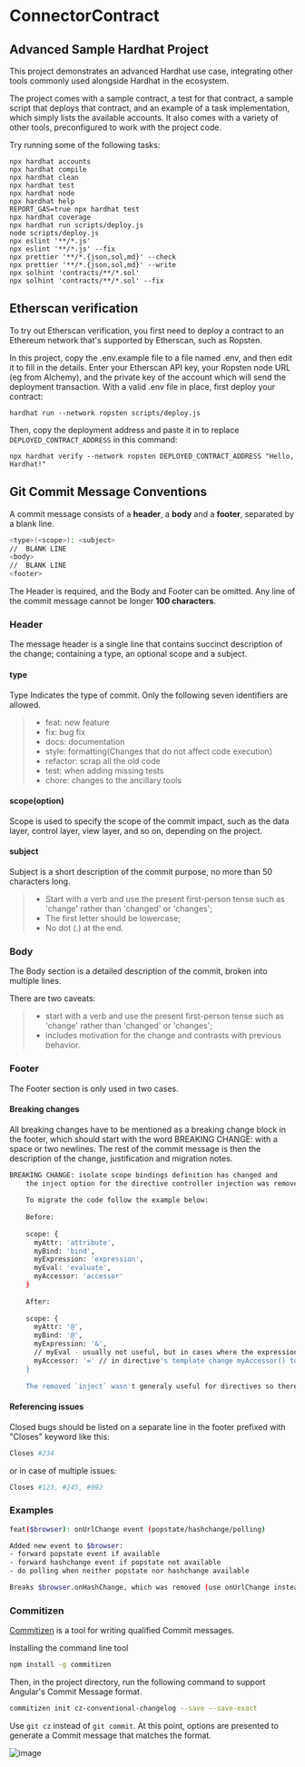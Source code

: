 # ConnectorContract

## Advanced Sample Hardhat Project

This project demonstrates an advanced Hardhat use case, integrating other tools commonly used alongside Hardhat in the ecosystem.

The project comes with a sample contract, a test for that contract, a sample script that deploys that contract, and an example of a task implementation, which simply lists the available accounts. It also comes with a variety of other tools, preconfigured to work with the project code.

Try running some of the following tasks:

```shell
npx hardhat accounts
npx hardhat compile
npx hardhat clean
npx hardhat test
npx hardhat node
npx hardhat help
REPORT_GAS=true npx hardhat test
npx hardhat coverage
npx hardhat run scripts/deploy.js
node scripts/deploy.js
npx eslint '**/*.js'
npx eslint '**/*.js' --fix
npx prettier '**/*.{json,sol,md}' --check
npx prettier '**/*.{json,sol,md}' --write
npx solhint 'contracts/**/*.sol'
npx solhint 'contracts/**/*.sol' --fix
```

## Etherscan verification

To try out Etherscan verification, you first need to deploy a contract to an Ethereum network that's supported by Etherscan, such as Ropsten.

In this project, copy the .env.example file to a file named .env, and then edit it to fill in the details. Enter your Etherscan API key, your Ropsten node URL (eg from Alchemy), and the private key of the account which will send the deployment transaction. With a valid .env file in place, first deploy your contract:

```shell
hardhat run --network ropsten scripts/deploy.js
```

Then, copy the deployment address and paste it in to replace `DEPLOYED_CONTRACT_ADDRESS` in this command:

```shell
npx hardhat verify --network ropsten DEPLOYED_CONTRACT_ADDRESS "Hello, Hardhat!"
```

## Git Commit Message Conventions

A commit message consists of a **header**, a **body** and a **footer**, separated by a blank line.

```bash
<type>(<scope>): <subject>
//  BLANK LINE
<body>
//  BLANK LINE
<footer>
```

The Header is required, and the Body and Footer can be omitted. Any line of the commit message cannot be longer **100 characters**.

### Header

The message header is a single line that contains succinct description of the change; containing a type, an optional scope and a subject.

#### type

Type Indicates the type of commit. Only the following seven identifiers are allowed.

> - feat: new feature
> - fix: bug fix
> - docs: documentation
> - style: formatting(Changes that do not affect code execution)
> - refactor: scrap all the old code
> - test: when adding missing tests
> - chore: changes to the ancillary tools

#### scope(option)

Scope is used to specify the scope of the commit impact, such as the data layer, control layer, view layer, and so on, depending on the project.

#### subject

Subject is a short description of the commit purpose, no more than 50 characters long.

> - Start with a verb and use the present first-person tense such as 'change' rather than 'changed' or 'changes';
> - The first letter should be lowercase;
> - No dot (.) at the end.

### Body

The Body section is a detailed description of the commit, broken into multiple lines.

There are two caveats:

> - start with a verb and use the present first-person tense such as 'change' rather than 'changed' or 'changes';
> - includes motivation for the change and contrasts with previous behavior.

### Footer

The Footer section is only used in two cases.

#### Breaking changes

All breaking changes have to be mentioned as a breaking change block in the footer, which should start with the word BREAKING CHANGE: with a space or two newlines. The rest of the commit message is then the description of the change, justification and migration notes.

```sh
BREAKING CHANGE: isolate scope bindings definition has changed and
    the inject option for the directive controller injection was removed.
    
    To migrate the code follow the example below:
    
    Before:
    
    scope: {
      myAttr: 'attribute',
      myBind: 'bind',
      myExpression: 'expression',
      myEval: 'evaluate',
      myAccessor: 'accessor'
    }
    
    After:
    
    scope: {
      myAttr: '@',
      myBind: '@',
      myExpression: '&',
      // myEval - usually not useful, but in cases where the expression is assignable, you can use '='
      myAccessor: '=' // in directive's template change myAccessor() to myAccessor
    }
    
    The removed `inject` wasn't generaly useful for directives so there should be no code using it.
```

#### Referencing issues

Closed bugs should be listed on a separate line in the footer prefixed with "Closes" keyword like this:

```sh
Closes #234
```

or in case of multiple issues:

```sh
Closes #123, #245, #992
```

### Examples

```sh
feat($browser): onUrlChange event (popstate/hashchange/polling)

Added new event to $browser:
- forward popstate event if available
- forward hashchange event if popstate not available
- do polling when neither popstate nor hashchange available

Breaks $browser.onHashChange, which was removed (use onUrlChange instead)
```

### Commitizen

[Commitizen](https://github.com/commitizen/cz-cli) is a tool for writing qualified Commit messages.

Installing the command line tool

```bash
npm install -g commitizen
```

Then, in the project directory, run the following command to support Angular's Commit Message format.

```bash
commitizen init cz-conventional-changelog --save --save-exact
```

Use `git cz` instead of `git commit`. At this point, options are presented to generate a Commit message that matches the format.

![image](https://github.com/commitizen/cz-cli/raw/master/meta/screenshots/add-commit.png)
